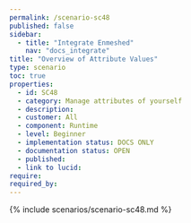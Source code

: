 ```yaml
---
permalink: /scenario-sc48
published: false
sidebar:
  - title: "Integrate Enmeshed"
    nav: "docs_integrate"
title: "Overview of Attribute Values"
type: scenario
toc: true
properties:
  - id: SC48
  - category: Manage attributes of yourself
  - description:
  - customer: All
  - component: Runtime
  - level: Beginner
  - implementation status: DOCS ONLY
  - documentation status: OPEN
  - published:
  - link to lucid:
require:
required_by:
---
```


{% include scenarios/scenario-sc48.md %}
